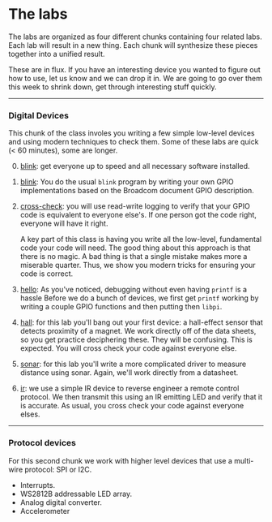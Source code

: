 # The labs

The labs are organized as four different chunks containing four related
labs.  Each lab will result in a new thing.  Each chunk will synthesize
these pieces together into a unified result.

These are in flux.  If you have an interesting device you wanted to figure
out how to use, let us know and we can drop it in.  We are going to go
over them this week to shrink down, get through interesting stuff quickly.

------------------------------------------------------------------
### Digital Devices

This chunk of the class involes you writing a few simple low-level
devices and using modern techniques to check them.  Some of these labs
are quick (< 60 minutes), some are longer.

  0. [blink](0-blink/): get everyone up to speed and all necessary
     software installed.

  1. [blink](1-gpio/): You do the usual `blink` program by writing your 
     own GPIO implementations based on the Broadcom document GPIO description.

  2. [cross-check](2-cross-check/): you will use read-write logging
     to verify that your GPIO code is equivalent to everyone else's.
     If one person got the code right, everyone will have it right.

     A key part of this class is having you write all the low-level,
     fundamental code your code will need.  The good thing about this
     approach is that there is no magic.  A bad thing is that a single
     mistake makes more a miserable quarter.  Thus, we show you modern
     tricks for ensuring your code is correct.

  3. [hello](3-hello/): As you've noticed, debugging without even having
     `printf` is a hassle   Before we do a bunch of devices, we first
     get `printf` working by writing a couple GPIO functions and then
     putting then `libpi`.

  4. [hall](4-hall-effect/):  for this lab you'll bang out your first
     device: a hall-effect sensor that detects proximity of a magnet.
     We work directly off of the data sheets, so you get practice
     deciphering these.    They will be confusing.  This is expected.
     You will cross check your code against everyone else.

  5. [sonar](5-sonar/): for this lab you'll write a more complicated
     driver to measure distance using sonar.  Again, we'll work directly
     from a datasheet.

  6. [ir](6-ir/): we use a simple IR device to reverse engineer a remote
     control protocol.    We then transmit this using an IR emitting LED
     and verify that it is accurate.  As usual, you cross check your code
     against everyone elses.

------------------------------------------------------------------
### Protocol devices

For this second chunk we work with higher level devices that use a multi-wire
protocol: SPI or I2C.

  - Interrupts.
  - WS2812B addressable LED array.
  - Analog digital converter.
  - Accelerometer
